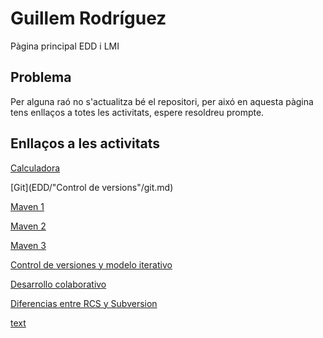 # Guillem Rodríguez

Pàgina principal EDD i LMI

## Problema

Per alguna raó no s'actualitza bé el repositori, per aixó en aquesta pàgina tens enllaços a totes les activitats, espere resoldreu prompte.

## Enllaços a les activitats

[Calculadora](EDD/calculadora/calculadora.md)  

[Git](EDD/"Control de versions"/git.md)  

[Maven 1](EDD/maven/maven1.md)  

[Maven 2](EDD/maven/maven2.md)  

[Maven 3](EDD/maven/maven3.md)  

[Control de versiones y modelo iterativo](<EDD/RC and Subversion/Control de versiones y modelo iterativo.md>)  

[Desarrollo colaborativo](<EDD/RC and Subversion/Desarrollo colaborativo.md>)  

[Diferencias entre RCS y Subversion](<EDD/RC and Subversion/Diferencias entre RCS y Subversion.md>)  

[text](EDD/Tema_1)
